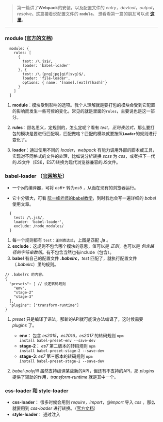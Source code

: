 > 第一篇讲了**Webpack**的安装，以及配置文件的 *entry*，*devtool*，*output*，*resolve*。这篇接着说配置文件的 **<code>module</code>**。
想看看第一篇的朋友可以点 **[这里][1]**。


----------


### **module** ([官方的文档][2])

```
  module: {
    rules: [
      { 
        test: /\.js$/, 
        loader: 'babel-loader' 
      }, { 
        test: /\.(png|jpg|gif|svg)$/,
        loader: 'file-loader',
        options: { name: '[name].[ext]?[hash]'}
      }
    ]
  }
```
1. **module**：模块受到影响的选项。我个人理解就是要打包的模块会受到它配置的影响而发生一些可控的变化。常见的就是里面的<code>rules</code>，主要说也是这一部分。

2. **rules**：顾名思义，定规则的，怎么定呢？看有 *test*，*正则表达式*，那么要打包的模块是要进行匹配啊，匹配做啥？匹配的模块就要按照<code>**Loader**</code>的规则进行变化了。

3. **loader**：通过使用不同的 *loader*，*webpack* 有能力调用外部的脚本或工具，实现对不同格式的文件的处理，比如说分析转换 *scss* 为 *css*，或者把下一代的JS文件（ES6，ES7)转换为现代浏览器兼容的JS文件。


### **babel-loader** （[官网地址][3]）
- 一个js的编译器，可将 *es6+* 转为*es5* ，从而在现有的浏览器运行。

- 它十分强大，可看 [阮一峰老师的babel教学][4]，到时我也会写一遍详细的 *babel* 使用文章。

```
  {
    test: /\.js$/,
    loader: 'babel-loader',
    exclude: /node_modules/
  }
``` 
1. 每一个规则都有 <code>test：正则表达式</code>，上图是匹配  ***.js*** 。
2. **exclude**：这规则不包含哪个模块的意思，值可以是 *正则*，也可以是 *包含路径的字符串数组*。有不包含当然也有include（包含）。
3. **babel** 有自己的配置文件 ***.babelrc***，*test* 匹配了，就执行配置文件（*.babelrc*）里的规则。

```
// .babelrc 的内容。
{
  "presets": [ // 设定转码规则
    "env",     
    "stage-2" 
    "stage-3" 
  ],
  "plugins": ["transform-runtime"]
}
```
1. *preset* 只是编译了语法，那新的API就可能没办法编译了，这时候需要 *plugins* 了。
    - **env**： 包含 *es2015*，*es2016*，*es2017* 的转码规则 <code>npm install babel-preset-env --save-dev</code>
    - **stage-2**： *es7* 第二版本的转码规则 <code>npm install babel-preset-stage-2 --save-dev</code>
    - **stage-3**: *es7* 第三版本的转码规则 <code>npm install babel-preset-stage-2 --save-dev</code>

2. *babel-polyfill* 虽然支持编译某些新的API，但还有不支持的API，那 *plugins* 提供了辅助的作用，*transform-runtime* 就是其中一个。

### **css-loader** 和 **style-loader**

- **css-loader**： 很多时候会用到 *require*，*import*，*@import* 导入 *css* ，那么就要用到 *css-loader* 进行转换。（[官方文档][5]）
- **style-loader**： 通过注入 *<style>* 标签将 *CSS* 添加到 *DOM*。（[官方文档][6]）
- 这两者一般都是配合在一起用的。

```
  {
    test: /\.css$/,
    use: [ 'style-loader', 'css-loader' ]
    // 也可以写成 loader: 'style!css' 或 loader: [ 'style-loader', 'css-loader' ]
  }
```

### **url-loader** （[官方文档][7]）

- 它的作用就类似 *file-loader*（下面会说），但是在文件大小<code>**低于**</code>指定的限制时（单位 *bytes*）可以返回一个以 *base64* 的方式引用。

```
  {
    test: /\.(png|jpg|gif)$/,
    use: [
      {
        loader: 'url-loader',
        options: { 
          limit: 8192, 
          name: 'images/[hash:8].[name].[ext]'
        }
      }
    ]
  }
```
1. ***use*** 里包含 *loader* 这种写法也可以，这样写是为了给每个 *loader* 都可以添加自身的 *options*。

2. ***options*** 是 *url-loader* 的自身配置，就像 *babel* 也有自己的配置一样。

3. ***limit***：代表图片打包限制，这个限制并不是说超过了就不能打包，而是指当图片大小**<code>小于</code>**限制时会自动转成 *base64* 码引用。上例中大于 *8192* 字节的图片正常打包，小于*8192* 字节的图片以 *base64* 的方式引用。

4. ***name***: 打包到指定目录下会生成 *images* 的文件夹，且原图的 *name*（名字）前带有 *8* 位 *hash* 值。 最后的 *.[ext]* 意思是原来什么扩展名就是什么扩展名。

5. 如果文件大小**<code>大于</code>**限制，将转为使用 *file-loader*，所有的查询参数也会透传过去。如果没有 *file-loader* 就肯定不会传过去咯。

### **file-loader** ([官方文档][8])

- 默认情况下，生成的文件的文件名是文件内容的 *MD5* 散列，具有所需资源的原始扩展名。

```
  {
    test: /\.(png|jpg|gif|svg)$/,
    loader: 'file-loader',
    options: {
      name: '[name].[ext]?[hash]'
    }
  }
```
1. ***name***： 这里的 *name* 跟上面一样的意思。不过它的 *hash* 放后面。
    例如：*file.png* => *file.png?e43b20c069c4a01867c31e98cbce33c9*。

2. ***[hash]***： 这里的是内容的哈希值，默认为十六进制编码的 md5。


### 最后说下

- ***loader*** 当然不止这些，我只是列举了一些常见的。例如 *vue* 和 *react* 的 *loader* 等等。
- 每个 *loader* 都有他们自身的 ***options*** ，我也是列举一些常见的。
- 同样 ***module*** 除了 *rules* 也有其他的属性。
- 上面都是常见，不常见的呢。作为程序猿，**要去读文档**，**要去读文档**，**要去读文档**！！！ 这是基本技能咧，哈哈，每个**官网**我都有贴的。


----------
#### [使用教程（三）--- plugins][9]


  [1]: https://segmentfault.com/a/1190000012334562
  [2]: http://webpack.github.io/docs/configuration.html#module
  [3]: https://babeljs.io/
  [4]: http://www.ruanyifeng.com/blog/2016/01/babel.html
  [5]: https://www.npmjs.com/package/css-loader
  [6]: https://github.com/webpack-contrib/style-loader
  [7]: https://www.npmjs.com/package/url-loader
  [8]: https://www.npmjs.com/package/file-loader
  [9]: https://segmentfault.com/a/1190000012367082